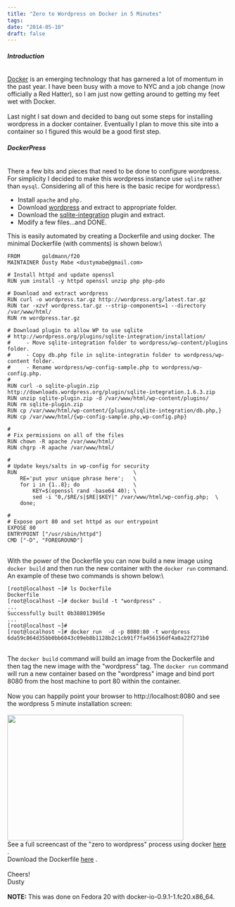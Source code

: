 ```yaml
---
title: "Zero to Wordpress on Docker in 5 Minutes"
tags:
date: "2014-05-10"
draft: false
---
```


#### *Introduction*

\
[Docker](https://www.docker.io/) is an emerging technology that has
garnered a lot of momentum in the past year. I have been busy with a
move to NYC and a job change (now officially a Red Hatter), so I am just
now getting around to getting my feet wet with Docker.\
\
Last night I sat down and decided to bang out some steps for installing
wordpress in a docker container. Eventually I plan to move this site
into a container so I figured this would be a good first step.

#### *DockerPress*

\
There a few bits and pieces that need to be done to configure wordpress.
For simplicity I decided to make this wordpress instance use `sqlite`
rather than `mysql`. Considering all of this here is the basic recipe
for wordpress:\

-   Install `apache` and `php.`
-   Download [wordpress](http://www.wordpress.org/download) and extract
    to appropriate folder.
-   Download the
    [sqlite-integration](http://wordpress.org/plugins/sqlite-integration/installation/)
    plugin and extract.
-   Modify a few files...and DONE.

This is easily automated by creating a Dockerfile and using docker. The
minimal Dockerfile (with comments) is shown below:\

```nohighlight
FROM       goldmann/f20
MAINTAINER Dusty Mabe <dustymabe@gmail.com>

# Install httpd and update openssl
RUN yum install -y httpd openssl unzip php php-pdo

# Download and extract wordpress
RUN curl -o wordpress.tar.gz http://wordpress.org/latest.tar.gz
RUN tar -xzvf wordpress.tar.gz --strip-components=1 --directory /var/www/html/
RUN rm wordpress.tar.gz

# Download plugin to allow WP to use sqlite
# http://wordpress.org/plugins/sqlite-integration/installation/
#     - Move sqlite-integration folder to wordpress/wp-content/plugins folder.
#     - Copy db.php file in sqlite-integratin folder to wordpress/wp-content folder.
#     - Rename wordpress/wp-config-sample.php to wordpress/wp-config.php.
#
RUN curl -o sqlite-plugin.zip http://downloads.wordpress.org/plugin/sqlite-integration.1.6.3.zip
RUN unzip sqlite-plugin.zip -d /var/www/html/wp-content/plugins/
RUN rm sqlite-plugin.zip
RUN cp /var/www/html/wp-content/{plugins/sqlite-integration/db.php,}
RUN cp /var/www/html/{wp-config-sample.php,wp-config.php}

#
# Fix permissions on all of the files
RUN chown -R apache /var/www/html/
RUN chgrp -R apache /var/www/html/

#
# Update keys/salts in wp-config for security
RUN                                     \
    RE='put your unique phrase here';   \
    for i in {1..8}; do                 \
        KEY=$(openssl rand -base64 40); \
        sed -i "0,/$RE/s|$RE|$KEY|" /var/www/html/wp-config.php;  \
    done;                      

#
# Expose port 80 and set httpd as our entrypoint
EXPOSE 80
ENTRYPOINT ["/usr/sbin/httpd"]
CMD ["-D", "FOREGROUND"]
```

\
With the power of the Dockerfile you can now build a new image using
`docker build` and then run the new container with the `docker run`
command. An example of these two commands is shown below:\

```nohighlight
[root@localhost ~]# ls Dockerfile
Dockerfile
[root@localhost ~]# docker build -t "wordpress" .
...
Successfully built 0b388013905e
...
[root@localhost ~]#
[root@localhost ~]# docker run  -d -p 8080:80 -t wordpress
6da59c864d35bb0bb6043c09eb8b1128b2c1cb91f7fa456156df4a0a22f271b0
```

\
The `docker build` command will build an image from the Dockerfile and
then tag the new image with the "wordpress" tag. The `docker run`
command will run a new container based on the "wordpress" image and bind
port 8080 from the host machine to port 80 within the container.\
\
Now you can happily point your browser to http://localhost:8080 and see
the wordpress 5 minute installation screen:\
\
<img src="/2014-05-10/wp-install.jpeg" style="vertical-align:middle" height="285" width="400" />
\
See a full screencast of the "zero to wordpress" process using docker
[here](/2014-05-10/screencast.html) .\
Download the Dockerfile [here](/2014-05-10/Dockerfile) .\
\
Cheers!\
Dusty\
\
**NOTE:** This was done on Fedora 20 with
docker-io-0.9.1-1.fc20.x86\_64.
